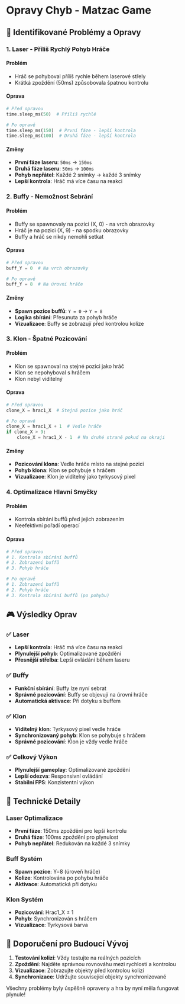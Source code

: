 # Opravy Chyb - Matzac Game

## 🐛 Identifikované Problémy a Opravy

### 1. **Laser - Příliš Rychlý Pohyb Hráče**

#### Problém
- Hráč se pohyboval příliš rychle během laserové střely
- Krátká zpoždění (50ms) způsobovala špatnou kontrolu

#### Oprava
```python
# Před opravou
time.sleep_ms(50)  # Příliš rychlé

# Po opravě
time.sleep_ms(150)  # První fáze - lepší kontrola
time.sleep_ms(100)  # Druhá fáze - lepší kontrola
```

#### Změny
- **První fáze laseru**: `50ms` → `150ms`
- **Druhá fáze laseru**: `50ms` → `100ms`
- **Pohyb nepřátel**: Každé 2 snímky → každé 3 snímky
- **Lepší kontrola**: Hráč má více času na reakci

### 2. **Buffy - Nemožnost Sebrání**

#### Problém
- Buffy se spawnovaly na pozici (X, 0) - na vrch obrazovky
- Hráč je na pozici (X, 9) - na spodku obrazovky
- Buffy a hráč se nikdy nemohli setkat

#### Oprava
```python
# Před opravou
buff_Y = 0  # Na vrch obrazovky

# Po opravě
buff_Y = 8  # Na úrovni hráče
```

#### Změny
- **Spawn pozice buffů**: `Y = 0` → `Y = 8`
- **Logika sbírání**: Přesunuta za pohyb hráče
- **Vizualizace**: Buffy se zobrazují před kontrolou kolize

### 3. **Klon - Špatné Pozicování**

#### Problém
- Klon se spawnoval na stejné pozici jako hráč
- Klon se nepohyboval s hráčem
- Klon nebyl viditelný

#### Oprava
```python
# Před opravou
clone_X = hrac1_X  # Stejná pozice jako hráč

# Po opravě
clone_X = hrac1_X + 1  # Vedle hráče
if clone_X > 9:
    clone_X = hrac1_X - 1  # Na druhé straně pokud na okraji
```

#### Změny
- **Pozicování klona**: Vedle hráče místo na stejné pozici
- **Pohyb klona**: Klon se pohybuje s hráčem
- **Vizualizace**: Klon je viditelný jako tyrkysový pixel

### 4. **Optimalizace Hlavní Smyčky**

#### Problém
- Kontrola sbírání buffů před jejich zobrazením
- Neefektivní pořadí operací

#### Oprava
```python
# Před opravou
# 1. Kontrola sbírání buffů
# 2. Zobrazení buffů
# 3. Pohyb hráče

# Po opravě
# 1. Zobrazení buffů
# 2. Pohyb hráče
# 3. Kontrola sbírání buffů (po pohybu)
```

## 🎮 Výsledky Oprav

### ✅ Laser
- **Lepší kontrola**: Hráč má více času na reakci
- **Plynulejší pohyb**: Optimalizované zpoždění
- **Přesnější střelba**: Lepší ovládání během laseru

### ✅ Buffy
- **Funkční sbírání**: Buffy lze nyní sebrat
- **Správné pozicování**: Buffy se objevují na úrovni hráče
- **Automatická aktivace**: Při dotyku s buffem

### ✅ Klon
- **Viditelný klon**: Tyrkysový pixel vedle hráče
- **Synchronizovaný pohyb**: Klon se pohybuje s hráčem
- **Správné pozicování**: Klon je vždy vedle hráče

### ✅ Celkový Výkon
- **Plynulejší gameplay**: Optimalizované zpoždění
- **Lepší odezva**: Responsivní ovládání
- **Stabilní FPS**: Konzistentní výkon

## 🔧 Technické Detaily

### Laser Optimalizace
- **První fáze**: 150ms zpoždění pro lepší kontrolu
- **Druhá fáze**: 100ms zpoždění pro plynulost
- **Pohyb nepřátel**: Redukován na každé 3 snímky

### Buff Systém
- **Spawn pozice**: Y=8 (úroveň hráče)
- **Kolize**: Kontrolována po pohybu hráče
- **Aktivace**: Automatická při dotyku

### Klon Systém
- **Pozicování**: Hrac1_X ± 1
- **Pohyb**: Synchronizován s hráčem
- **Vizualizace**: Tyrkysová barva

## 🎯 Doporučení pro Budoucí Vývoj

1. **Testování kolizí**: Vždy testujte na reálných pozicích
2. **Zpoždění**: Najděte správnou rovnováhu mezi rychlostí a kontrolou
3. **Vizualizace**: Zobrazujte objekty před kontrolou kolizí
4. **Synchronizace**: Udržujte související objekty synchronizované

Všechny problémy byly úspěšně opraveny a hra by nyní měla fungovat plynule!
